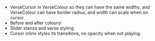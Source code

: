 * VerseCursor in VerseColour so they can have the same widths, and VerseColour can have border radius, and width can scale when on cursor.
* Before and after colours!
* Slider stanza and verse styling.
* Cursor inline styles its transitions, no opacity when not playing.